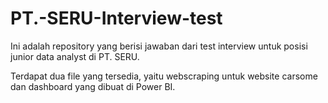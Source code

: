 # PT.-SERU-Interview-test
Ini adalah repository yang berisi jawaban dari test interview untuk posisi junior data analyst di PT. SERU.

Terdapat dua file yang  tersedia, yaitu webscraping untuk website carsome dan dashboard yang dibuat di Power BI.
